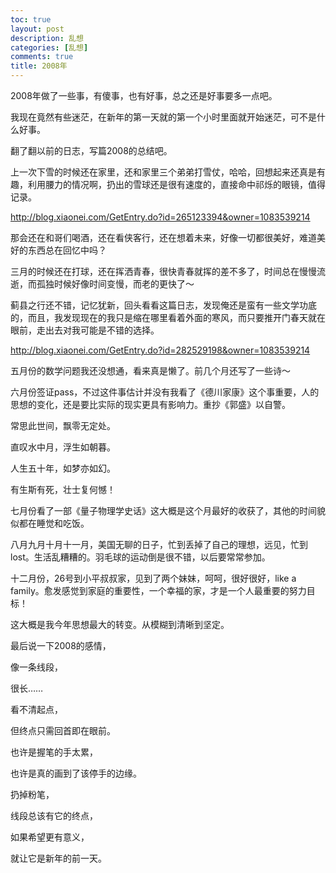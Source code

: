 ```yaml
---
toc: true
layout: post
description: 乱想
categories: [乱想]
comments: true
title: 2008年
---
```


2008年做了一些事，有傻事，也有好事，总之还是好事要多一点吧。

我现在竟然有些迷茫，在新年的第一天就的第一个小时里面就开始迷茫，可不是什么好事。

 

翻了翻以前的日志，写篇2008的总结吧。

 

上一次下雪的时候还在家里，还和家里三个弟弟打雪仗，哈哈，回想起来还真是有趣，利用腰力的情况啊，扔出的雪球还是很有速度的，直接命中祁烁的眼镜，值得记录。

http://blog.xiaonei.com/GetEntry.do?id=265123394&owner=1083539214

 

那会还在和哥们喝酒，还在看侠客行，还在想着未来，好像一切都很美好，难道美好的东西总在回忆中吗？

 

三月的时候还在打球，还在挥洒青春，很快青春就挥的差不多了，时间总在慢慢流逝，而孤独时候好像时间变慢，而老的更快了～

 

蓟县之行还不错，记忆犹新，回头看看这篇日志，发现俺还是蛮有一些文学功底的，而且，我发现现在的我只是缩在哪里看着外面的寒风，而只要推开门春天就在眼前，走出去对我可能是不错的选择。

http://blog.xiaonei.com/GetEntry.do?id=282529198&owner=1083539214

 

五月份的数学问题我还没想通，看来真是懒了。前几个月还写了一些诗～

 

六月份签证pass，不过这件事估计并没有我看了《德川家康》这个事重要，人的思想的变化，还是要比实际的现实更具有影响力。重抄《郭盛》以自警。



常思此世间，飘零无定处。

直叹水中月，浮生如朝暮。

人生五十年，如梦亦如幻。

有生斯有死，壮士复何憾！

 

七月份看了一部《量子物理学史话》这大概是这个月最好的收获了，其他的时间貌似都在睡觉和吃饭。

 

八月九月十月十一月，美国无聊的日子，忙到丢掉了自己的理想，远见，忙到lost。生活乱糟糟的。羽毛球的运动倒是很不错，以后要常常参加。

 

十二月份，26号到小平叔叔家，见到了两个妹妹，呵呵，很好很好，like a family。愈发感觉到家庭的重要性，一个幸福的家，才是一个人最重要的努力目标！

 

这大概是我今年思想最大的转变。从模糊到清晰到坚定。

 

最后说一下2008的感情，

像一条线段，

很长……

看不清起点，

但终点只需回首即在眼前。

也许是握笔的手太累，

也许是真的画到了该停手的边缘。

扔掉粉笔，

线段总该有它的终点，

如果希望更有意义，

就让它是新年的前一天。